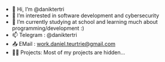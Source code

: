 - 👋 Hi, I’m @daniktertri
- 👀 I’m interested in software development and cybersecurity
- 🌱 I’m currently studying at school and learning much about programming/development :)
- 📫 Telegram : @daniktertri
- 📤 EMail : work.daniel.teurtrie@gmail.com
- 🧑‍💻 Projects: Most of my projects are hidden...
<!---
daniktertri/daniktertri is a ✨ special ✨ repository because its `README.md` (this file) appears on your GitHub profile.
You can click the Preview link to take a look at your changes.
--->
